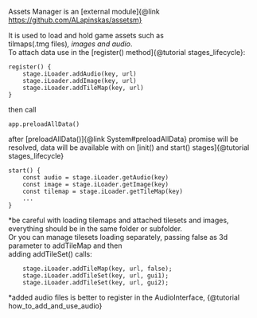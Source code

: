 Assets Manager is an [external module]{@link https://github.com/ALapinskas/assetsm}

It is used to load and hold game assets such as\
tilmaps(.tmg files)*, images and audio*.\
To attach data use in the [register() method]{@tutorial stages_lifecycle}:
```
register() {
    stage.iLoader.addAudio(key, url)
    stage.iLoader.addImage(key, url)
    stage.iLoader.addTileMap(key, url)
}
```
then call
```
app.preloadAllData()
```
after [preloadAllData()]{@link System#preloadAllData} promise will be resolved,
data will be available with on [init() and start() stages]{@tutorial stages_lifecycle}
```
start() {
    const audio = stage.iLoader.getAudio(key)
    const image = stage.iLoader.getImage(key)
    const tilemap = stage.iLoader.getTileMap(key)
    ...
}
```

*be careful with loading tilemaps and attached tilesets and images, everything should be in the same folder or subfolder. \
Or you can manage tilesets loading separately, passing false as 3d parameter to addTileMap and then \
adding addTileSet() calls:
```
    stage.iLoader.addTileMap(key, url, false);
    stage.iLoader.addTileSet(key, url, gui1);
    stage.iLoader.addTileSet(key, url, gui2);
```
*added audio files is better to register in the AudioInterface, {@tutorial how_to_add_and_use_audio}